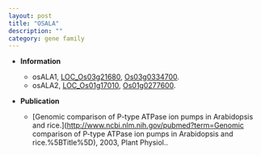```yaml
---
layout: post
title: "OSALA"
description: ""
category: gene family
---
```


* **Information**  
    + osALA1, [LOC_Os03g21680](http://rice.uga.edu/cgi-bin/ORF_infopage.cgi?orf=LOC_Os03g21680), [Os03g0334700](http://rapdb.dna.affrc.go.jp/viewer/gbrowse_details/irgsp1?name=Os03g0334700).
    + osALA2, [LOC_Os01g17010](http://rice.uga.edu/cgi-bin/ORF_infopage.cgi?orf=LOC_Os01g17010), [Os01g0277600](http://rapdb.dna.affrc.go.jp/viewer/gbrowse_details/irgsp1?name=Os01g0277600).

* **Publication**  
    + [Genomic comparison of P-type ATPase ion pumps in Arabidopsis and rice.](http://www.ncbi.nlm.nih.gov/pubmed?term=Genomic comparison of P-type ATPase ion pumps in Arabidopsis and rice.%5BTitle%5D), 2003, Plant Physiol..


